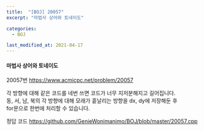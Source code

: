```yaml
---
title:  "[BOJ] 20057"
excerpt: "마법사 상어와 토네이도"

categories:
  - BOJ

last_modified_at: 2021-04-17
---
```


#### 마법사 상어와 토네이도

20057번 <https://www.acmicpc.net/problem/20057>

각 방향에 대해 같은 코드를 네번 쓰면 코드가 너무 지저분해지고 길어집니다.<br>
동, 서, 남, 북의 각 방향에 대해 모래가 흩날리는 방향을 dx, dy에 저장해둔 후<br>
for문으로 한번에 처리할 수 있습니다.

정답 코드 <https://github.com/GenieWonimanimo/BOJ/blob/master/20057.cpp>